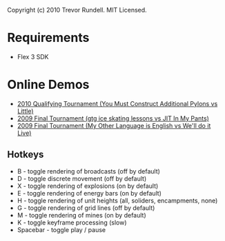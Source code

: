 Copyright (c) 2010 Trevor Rundell. MIT Licensed.

# Requirements

-  Flex 3 SDK

# Online Demos

-  [2010 Qualifying Tournament (You Must Construct Additional Pylons vs Little)](http://battlecode.mit.edu/2010/watch-tournament/182/)
-  [2009 Final Tournament (gtg ice skating lessons vs JIT In My Pants)](http://battlecode.mit.edu:8080/webclient/?match=005-r02-000-team093-team070-theeye-crisscross-downthedrain.xml.deflated)
-  [2009 Final Tournament (My Other Language is English vs We'll do it Live)](http://battlecode.mit.edu:8080/webclient/?match=009-r02b-000-team009-team010-theeye-crisscross-downthedrain.xml.deflated)

## Hotkeys

 -  B - toggle rendering of broadcasts (off by default)
 -  D - toggle discrete movement (off by default)
 -  X - toggle rendering of explosions (on by default)
 -  E - toggle rendering of energy bars (on by default)
 -  H - toggle rendering of unit heights (all, soliders, encampments, none)
 -  G - toggle rendering of grid lines (off by default)
 -  M - toggle rendering of mines (on by default)
 -  K - toggle keyframe processing (slow)
 -  Spacebar - toggle play / pause
